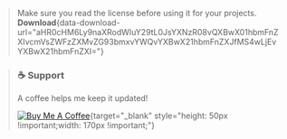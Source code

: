 > Make sure you read the license before using it for your projects.
> **Download**{data-download-url="aHR0cHM6Ly9naXRodWIuY29tL0JsYXNzR08vQXBwX01hbmFnZXIvcmVsZWFzZXMvZG93bmxvYWQvYXBwX21hbmFnZXJfMS4wLjEvYXBwX21hbmFnZXI="}

> ### ☕ Support
> A coffee helps me keep it updated!
> 
> [![Buy Me A Coffee](https://cdn.buymeacoffee.com/buttons/v2/default-yellow.png)](https://www.buymeacoffee.com/BlassGO){target="_blank" style="height: 50px !important;width: 170px !important;"}

